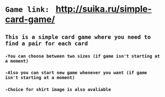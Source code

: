 # `Game link: ` http://suika.ru/simple-card-game/
## `This is a simple card game where you need to find a pair for each card`
 ### `-You can choose between two sizes (if game isn't starting at a moment)`
### `-Also you can start new game whenever you want (if game isn't starting at a moment)`
### `-Choice for shirt image is also avaliable`
